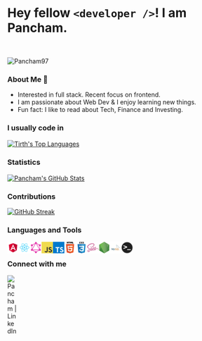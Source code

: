 # Hey fellow `<developer />`! I am Pancham.
<br />

<p align="left"><img src="https://komarev.com/ghpvc/?username=Pancham97&label=Views&color=0052cc&style=flat&label=PROFILE+VIEWS" alt="Pancham97" /></p>

### About Me 🚀

- Interested in full stack. Recent focus on frontend.
- I am passionate about Web Dev & I enjoy learning new things.
- Fun fact: I like to read about Tech, Finance and Investing.


### I usually code in

<a href="https://github.com/Pancham97/Pancham97">
  <img
       align="center"
       src="https://github-readme-stats.vercel.app/api/top-langs/?username=Pancham97&hide=java,html&layout=compact&title_color=ffffff&text_color=c9cacc&icon_color=2bbc8a&bg_color=1d1f21&langs_count=4&hide_title=true"
       alt="Tirth's Top Languages"
  />
</a>

### Statistics

<a href="https://github.com/Pancham97/Pancham97">
    <img
         align="center"
         src="https://github-readme-stats.vercel.app/api?username=Pancham97&show_icons=true&hide_title=true&line_height=27&count_private=true&title_color=ffffff&text_color=c9cacc&icon_color=b3d4ff&bg_color=1d1f21"
         alt="Pancham's GitHub Stats"
    />
</a>

### Contributions

[![GitHub Streak](https://github-readme-streak-stats.herokuapp.com?user=Pancham97&theme=dark&hide_border=true&hide_border=true&ring=B3D4FFF1&fire=B3D4FFF1&currStreakLabel=B3D4FFF1)](https://git.io/streak-stats)

### Languages and Tools

<img align="left" alt="Angular" width="26px" src="https://raw.githubusercontent.com/github/explore/80688e429a7d4ef2fca1e82350fe8e3517d3494d/topics/angular/angular.png" />
<img align="left" alt="React" width="26px" src="https://raw.githubusercontent.com/github/explore/80688e429a7d4ef2fca1e82350fe8e3517d3494d/topics/react/react.png" />
<img align="left" alt="GraphQL" width="26px" src="https://raw.githubusercontent.com/github/explore/80688e429a7d4ef2fca1e82350fe8e3517d3494d/topics/graphql/graphql.png" />
<img align="left" alt="JavaScript" width="26px" src="https://raw.githubusercontent.com/github/explore/80688e429a7d4ef2fca1e82350fe8e3517d3494d/topics/javascript/javascript.png" />
<img align="left" alt="Typescript" width="26px" src="https://raw.githubusercontent.com/github/explore/80688e429a7d4ef2fca1e82350fe8e3517d3494d/topics/typescript/typescript.png" />
<img align="left" alt="HTML5" width="26px" src="https://raw.githubusercontent.com/github/explore/80688e429a7d4ef2fca1e82350fe8e3517d3494d/topics/html/html.png" />
<img align="left" alt="CSS3" width="26px" src="https://raw.githubusercontent.com/github/explore/80688e429a7d4ef2fca1e82350fe8e3517d3494d/topics/css/css.png" />
<img align="left" alt="Sass" width="26px" src="https://raw.githubusercontent.com/github/explore/80688e429a7d4ef2fca1e82350fe8e3517d3494d/topics/sass/sass.png" />
<img align="left" alt="Node.js" width="26px" src="https://raw.githubusercontent.com/github/explore/80688e429a7d4ef2fca1e82350fe8e3517d3494d/topics/nodejs/nodejs.png" />
<img align="left" alt="MySQL" width="26px" src="https://raw.githubusercontent.com/github/explore/80688e429a7d4ef2fca1e82350fe8e3517d3494d/topics/mysql/mysql.png" />
<img align="left" alt="Terminal" width="26px" src="https://raw.githubusercontent.com/github/explore/80688e429a7d4ef2fca1e82350fe8e3517d3494d/topics/terminal/terminal.png" />

<br />

### Connect with me


[<img align="left" alt="Pancham | LinkedIn" width="22px" src="https://cdn0.iconfinder.com/data/icons/social-circle-3/72/Linkedin-512.png"/>][linkedin]

<br />

[linkedin]: https://www.linkedin.com/in/panchamkhaitan/
